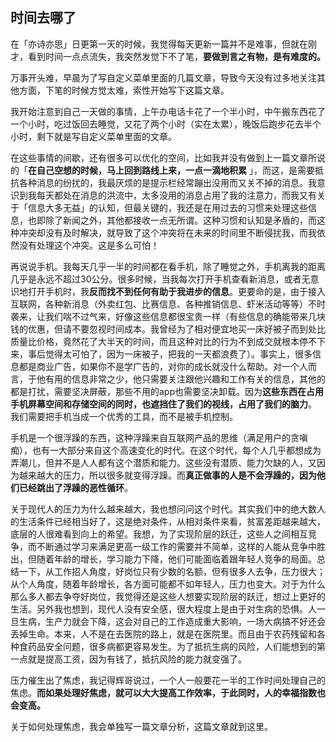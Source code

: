 ## 时间去哪了

在「亦诗亦思」日更第一天的时候，我觉得每天更新一篇并不是难事，但就在刚才，看到时间一点点流失，我突然发觉下不了笔，**要做到言之有物，是有难度的。**

万事开头难，早晨为了写自定义菜单里面的几篇文章，导致今天没有过多地关注其他方面，下笔的时候方觉太难，索性开始写下这篇文章。

我开始注意到自己一天做的事情，上午办电话卡花了一个半小时，中午搬东西花了一个小时，吃过饭回去睡觉，又花了两个小时（实在太累），晚饭后跑步花去半个小时，剩下就是写自定义菜单里面的文章。

在这些事情的间歇，还有很多可以优化的空间，比如我并没有做到上一篇文章所说的「**在自己空想的时候，马上回到路线上来，一点一滴地积累** 」，而这，是需要抵抗各种消息的纷扰的，我最厌烦的是提示栏经常蹦出没用而又关不掉的消息。我意识到我每天都处在消息的洪流中，太多没用的消息占用了我的注意力，而我又有关于「信息大多无益」的认知，但最关键的，我还是在用过去的习惯来处理这些信息，也即除了新闻之外，其他都接收一点无所谓。这种习惯和认知是矛盾的，而这种冲突却没有及时解决，就导致了这个冲突将在未来的时间里不断侵扰我，而我依然没有处理这个冲突。这是多么可怕！

再说说手机。我每天几乎一半的时间都在看手机，除了睡觉之外，手机离我的距离几乎是永远不超过30公分。很多时候，当我每次打开手机查看新消息，或者无意识地打开手机时，我**反而找不到任何有助于我进步的信息**。更要命的是，由于接入互联网，各种新消息（外卖红包、比赛信息、各种推销信息、虾米活动等等）不时袭来，让我们喘不过气来，好像这些信息都很宝贵一样（有些信息的确能带来几块钱的优惠，但请不要忽视时间成本。我曾经为了相对便宜地买一床好被子而到处比质量比价格，竟然花了大半天的时间，而且这种对比的行为不到成交就根本停不下来，事后觉得太可怕了，因为一床被子，把我的一天都浪费了）。事实上，很多信息都是商业广告，如果你不是学广告的，对你的成长就没什么帮助。对一个人而言，于他有用的信息非常之少，他只需要关注跟他兴趣和工作有关的信息，其他的都是打扰，需要坚决屏蔽，那些不用的app也需要坚决卸载。因为**这些东西在占用手机屏幕空间和存储空间的同时，也遮挡住了我们的视线，占用了我们的脑力**。
我们需要把手机当成一个优秀的工具，而不是被手机控制。

手机是一个很浮躁的东西，这种浮躁来自互联网产品的思维（满足用户的贪嗔痴），也有一大部分来自这个高速变化的时代。在这个时代，每个人几乎都想成为弄潮儿，但并不是人人都有这个潜质和能力。这些没有潜质、能力欠缺的人，又因为越来越大的压力，所以很多就变得浮躁。而**真正做事的人是不会浮躁的，因为他们已经跳出了浮躁的恶性循环**。

关于现代人的压力为什么越来越大，我也想问问这个时代。其实我们中的绝大数人的生活条件已经相当好了，这是绝对条件，从相对条件来看，贫富差距越来越大，底层的人很难看到向上的希望。我想，为了实现阶层的跃迁，这些人之间相互竞争，而不断通过学习来满足更高一级工作的需要并不简单，这样的人能从竞争中胜出，但随着年龄的增长，学习能力下降，他们可能面临着跟年轻人竞争的局面。总结一下，从工作招人角度，好岗位只有少数的名额，但有很多人去争，压力很大；从个人角度，随着年龄增长，各方面可能都不如年轻人，压力也变大。对于为什么那么多人都去争夺好岗位，我觉得还是这些人想要实现阶层的跃迁，想过上更好的生活。另外我也想到，现代人没有安全感，很大程度上是由于对生病的恐惧。人一旦生病，生产力就会下降，这会对自己的工作造成重大影响，一场大病搞不好还会丢掉生命。本来，人不是在去医院的路上，就是在医院里。而且由于农药残留和各种食药品安全问题，很多病都更容易发生。为了抵抗生病的风险，人们能想到的第一点就是提高工资，因为有钱了，抵抗风险的能力就变强了。

压力催生出了焦虑，我记得辉哥说过，一个人一般要花一半的工作时间处理自己的焦虑。**而如果处理好焦虑，就可以大大提高工作效率，于此同时，人的幸福指数也会变高。**

关于如何处理焦虑，我会单独写一篇文章分析，这篇文章就到这里。